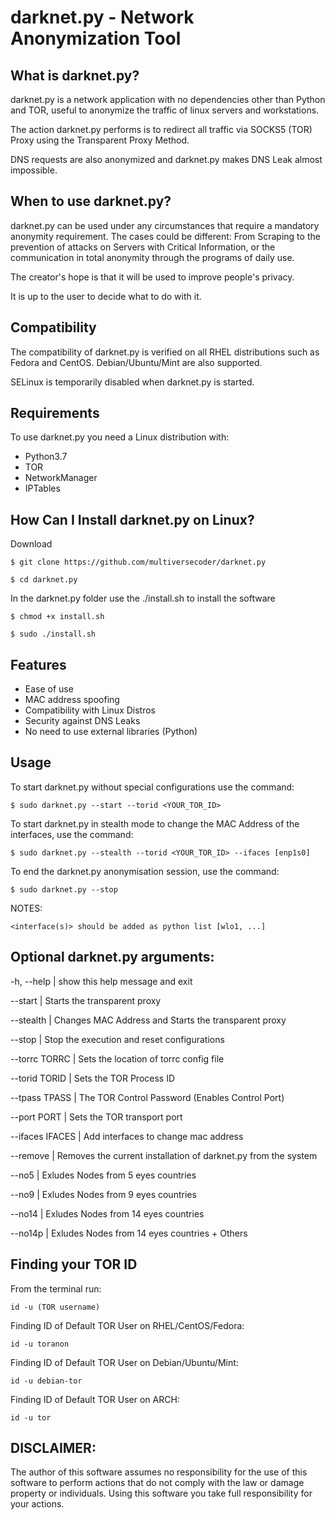 # darknet.py - Network Anonymization Tool 

## What is darknet.py?

darknet.py is a network application with no dependencies other than Python and TOR, useful to anonymize the traffic of linux servers and workstations. 

The action darknet.py performs is to redirect all traffic via SOCKS5 (TOR) Proxy using the Transparent Proxy Method.

DNS requests are also anonymized and darknet.py makes DNS Leak almost impossible.

## When to use darknet.py?

darknet.py can be used under any circumstances that require a mandatory anonymity requirement. The cases could be different: From Scraping to the prevention of attacks on Servers with Critical Information, or the communication in total anonymity through the programs of daily use.

The creator's hope is that it will be used to improve people's privacy.

It is up to the user to decide what to do with it.

## Compatibility

The compatibility of darknet.py is verified on all RHEL distributions such as Fedora and CentOS. Debian/Ubuntu/Mint are also supported.

SELinux is temporarily disabled when darknet.py is started.

## Requirements

To use darknet.py you need a Linux distribution with:

- Python3.7
- TOR
- NetworkManager
- IPTables

## How Can I Install darknet.py on Linux?
Download

`$ git clone https://github.com/multiversecoder/darknet.py `

`$ cd darknet.py`

In the darknet.py folder use the ./install.sh to install the software

`$ chmod +x install.sh`

`$ sudo ./install.sh`

## Features

- Ease of use
- MAC address spoofing
- Compatibility with Linux Distros
- Security against DNS Leaks
- No need to use external libraries (Python)

## Usage

To start darknet.py without special configurations use the command:
    
`$ sudo darknet.py --start --torid <YOUR_TOR_ID>`
    
To start darknet.py in stealth mode to change the MAC Address of the interfaces, use the command:
    
`$ sudo darknet.py --stealth --torid <YOUR_TOR_ID> --ifaces [enp1s0]`
    
To end the darknet.py anonymisation session, use the command:

`$ sudo darknet.py --stop`

NOTES:
    
    <interface(s)> should be added as python list [wlo1, ...]


## Optional darknet.py arguments:
  
  -h, --help | show this help message and exit

  --start | Starts the transparent proxy

  --stealth | Changes MAC Address and Starts the transparent proxy

  --stop | Stop the execution and reset configurations

  --torrc TORRC | Sets the location of torrc config file

  --torid TORID | Sets the TOR Process ID
  
  --tpass TPASS | The TOR Control Password (Enables Control Port)

  --port PORT | Sets the TOR transport port

  --ifaces IFACES | Add interfaces to change mac address
  
  --remove | Removes the current installation of darknet.py from the system
  
  --no5 | Exludes Nodes from 5 eyes countries
  
  --no9 | Exludes Nodes from 9 eyes countries
  
  --no14 | Exludes Nodes from 14 eyes countries
  
  --no14p | Exludes Nodes from 14 eyes countries + Others
  
## Finding your TOR ID

From the terminal run:
    
`id -u (TOR username)`
    
Finding ID of Default TOR User on RHEL/CentOS/Fedora:

`id -u toranon`

Finding ID of Default TOR User on Debian/Ubuntu/Mint:

`id -u debian-tor`

Finding ID of Default TOR User on ARCH:

`id -u tor`

## DISCLAIMER:
    
The author of this software assumes no responsibility for the use of this software to perform actions that do not comply with the law or damage property or individuals.
Using this software you take full responsibility for your actions.
